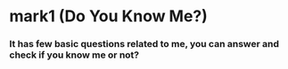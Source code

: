 # mark1 (Do You Know Me?)

### It has few basic questions related to me, you can answer and check if you know me or not?
